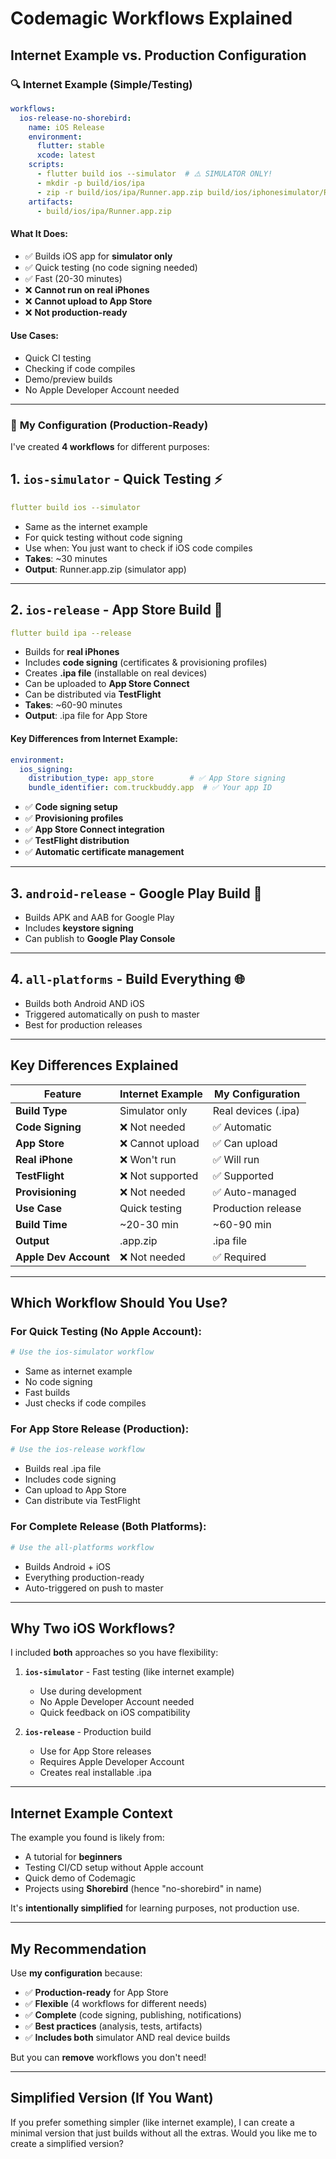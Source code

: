 # Codemagic Workflows Explained

## Internet Example vs. Production Configuration

### 🔍 **Internet Example (Simple/Testing)**
```yaml
workflows:
  ios-release-no-shorebird:
    name: iOS Release
    environment:
      flutter: stable
      xcode: latest
    scripts:
      - flutter build ios --simulator  # ⚠️ SIMULATOR ONLY!
      - mkdir -p build/ios/ipa
      - zip -r build/ios/ipa/Runner.app.zip build/ios/iphonesimulator/Runner.app
    artifacts:
      - build/ios/ipa/Runner.app.zip
```

#### **What It Does:**
- ✅ Builds iOS app for **simulator only**
- ✅ Quick testing (no code signing needed)
- ✅ Fast (20-30 minutes)
- ❌ **Cannot run on real iPhones**
- ❌ **Cannot upload to App Store**
- ❌ **Not production-ready**

#### **Use Cases:**
- Quick CI testing
- Checking if code compiles
- Demo/preview builds
- No Apple Developer Account needed

---

### 🚀 **My Configuration (Production-Ready)**

I've created **4 workflows** for different purposes:

## **1. `ios-simulator` - Quick Testing** ⚡
```yaml
flutter build ios --simulator
```
- Same as the internet example
- For quick testing without code signing
- Use when: You just want to check if iOS code compiles
- **Takes**: ~30 minutes
- **Output**: Runner.app.zip (simulator app)

---

## **2. `ios-release` - App Store Build** 🏪
```yaml
flutter build ipa --release
```
- Builds for **real iPhones**
- Includes **code signing** (certificates & provisioning profiles)
- Creates **.ipa file** (installable on real devices)
- Can be uploaded to **App Store Connect**
- Can be distributed via **TestFlight**
- **Takes**: ~60-90 minutes
- **Output**: .ipa file for App Store

#### **Key Differences from Internet Example:**
```yaml
environment:
  ios_signing:
    distribution_type: app_store        # ✅ App Store signing
    bundle_identifier: com.truckbuddy.app  # ✅ Your app ID
```
- ✅ **Code signing setup**
- ✅ **Provisioning profiles**
- ✅ **App Store Connect integration**
- ✅ **TestFlight distribution**
- ✅ **Automatic certificate management**

---

## **3. `android-release` - Google Play Build** 🤖
- Builds APK and AAB for Google Play
- Includes **keystore signing**
- Can publish to **Google Play Console**

---

## **4. `all-platforms` - Build Everything** 🌐
- Builds both Android AND iOS
- Triggered automatically on push to master
- Best for production releases

---

## **Key Differences Explained**

| Feature | Internet Example | My Configuration |
|---------|-----------------|------------------|
| **Build Type** | Simulator only | Real devices (.ipa) |
| **Code Signing** | ❌ Not needed | ✅ Automatic |
| **App Store** | ❌ Cannot upload | ✅ Can upload |
| **Real iPhone** | ❌ Won't run | ✅ Will run |
| **TestFlight** | ❌ Not supported | ✅ Supported |
| **Provisioning** | ❌ Not needed | ✅ Auto-managed |
| **Use Case** | Quick testing | Production release |
| **Build Time** | ~20-30 min | ~60-90 min |
| **Output** | .app.zip | .ipa file |
| **Apple Dev Account** | ❌ Not needed | ✅ Required |

---

## **Which Workflow Should You Use?**

### **For Quick Testing (No Apple Account):**
```bash
# Use the ios-simulator workflow
```
- Same as internet example
- No code signing
- Fast builds
- Just checks if code compiles

### **For App Store Release (Production):**
```bash
# Use the ios-release workflow
```
- Builds real .ipa file
- Includes code signing
- Can upload to App Store
- Can distribute via TestFlight

### **For Complete Release (Both Platforms):**
```bash
# Use the all-platforms workflow
```
- Builds Android + iOS
- Everything production-ready
- Auto-triggered on push to master

---

## **Why Two iOS Workflows?**

I included **both** approaches so you have flexibility:

1. **`ios-simulator`** - Fast testing (like internet example)
   - Use during development
   - No Apple Developer Account needed
   - Quick feedback on iOS compatibility

2. **`ios-release`** - Production build
   - Use for App Store releases
   - Requires Apple Developer Account
   - Creates real installable .ipa

---

## **Internet Example Context**

The example you found is likely from:
- A tutorial for **beginners**
- Testing CI/CD setup without Apple account
- Quick demo of Codemagic
- Projects using **Shorebird** (hence "no-shorebird" in name)

It's **intentionally simplified** for learning purposes, not production use.

---

## **My Recommendation**

Use **my configuration** because:
- ✅ **Production-ready** for App Store
- ✅ **Flexible** (4 workflows for different needs)
- ✅ **Complete** (code signing, publishing, notifications)
- ✅ **Best practices** (analysis, tests, artifacts)
- ✅ **Includes both** simulator AND real device builds

But you can **remove** workflows you don't need!

---

## **Simplified Version (If You Want)**

If you prefer something simpler (like internet example), I can create a minimal version that just builds without all the extras. Would you like me to create a simplified version?


